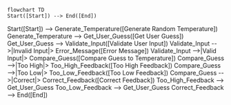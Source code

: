```mermaid
flowchart TD
Start([Start]) --> End([End])
```
Start([Start]) --> Generate_Temperature([Generate Random Temperature])
    Generate_Temperature --> Get_User_Guess([Get User Guess])
    Get_User_Guess --> Validate_Input([Validate User Input])
    Validate_Input -->|Invalid Input|> Error_Message([Error Message])
    Validate_Input -->|Valid Input|> Compare_Guess([Compare Guess to Temperature])
    Compare_Guess -->|Too High|> Too_High_Feedback([Too High Feedback])
    Compare_Guess -->|Too Low|> Too_Low_Feedback([Too Low Feedback])
    Compare_Guess -->|Correct|> Correct_Feedback([Correct Feedback])
    Too_High_Feedback --> Get_User_Guess
    Too_Low_Feedback --> Get_User_Guess
    Correct_Feedback --> End([End])
